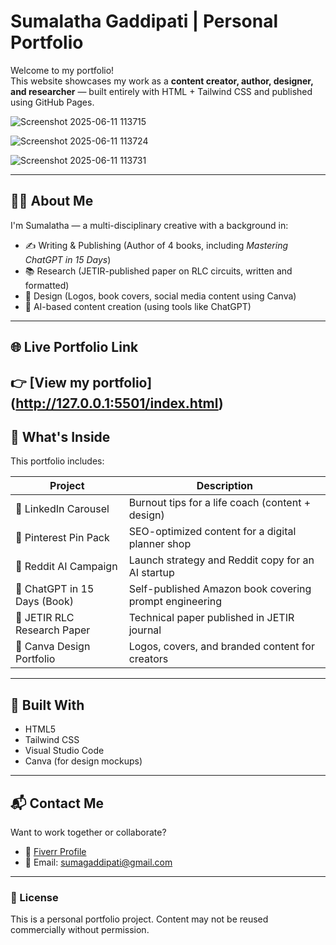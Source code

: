# Sumalatha Gaddipati | Personal Portfolio

Welcome to my portfolio!  
This website showcases my work as a **content creator, author, designer, and researcher** — built entirely with HTML + Tailwind CSS and published using GitHub Pages.


![Screenshot 2025-06-11 113715](https://github.com/user-attachments/assets/c0c52761-2c54-4129-9bb7-d98e7b9854de)

![Screenshot 2025-06-11 113724](https://github.com/user-attachments/assets/a62df0bc-c988-46c2-8ce6-282357ecf0c0)

![Screenshot 2025-06-11 113731](https://github.com/user-attachments/assets/012ba3ca-c723-4119-a1f5-3df0552ce853)

---

## 👨‍💻 About Me

I'm Sumalatha — a multi-disciplinary creative with a background in:
- ✍️ Writing & Publishing (Author of 4 books, including *Mastering ChatGPT in 15 Days*)
- 📚 Research (JETIR-published paper on RLC circuits, written and formatted)
- 🎨 Design (Logos, book covers, social media content using Canva)
- 💬 AI-based content creation (using tools like ChatGPT)

---

## 🌐 Live Portfolio Link

👉 [View my portfolio]
(http://127.0.0.1:5501/index.html)
---

## 📁 What's Inside

This portfolio includes:

| Project                         | Description |
|--------------------------------|-------------|
| 💼 LinkedIn Carousel           | Burnout tips for a life coach (content + design) |
| 📌 Pinterest Pin Pack          | SEO-optimized content for a digital planner shop |
| 👾 Reddit AI Campaign          | Launch strategy and Reddit copy for an AI startup |
| 📘 ChatGPT in 15 Days (Book)   | Self-published Amazon book covering prompt engineering |
| 📗 JETIR RLC Research Paper     | Technical paper published in JETIR journal |
| 🎨 Canva Design Portfolio      | Logos, covers, and branded content for creators |

---

## 🚀 Built With

- HTML5  
- Tailwind CSS  
- Visual Studio Code  
- Canva (for design mockups)

---

## 📬 Contact Me

Want to work together or collaborate?

- 💼 [Fiverr Profile](https://www.fiverr.com/sellers/sumagaddipati_9)
- 📧 Email: [sumagaddipati@gmail.com](mailto:sumagaddipati@gmail.com)
---

### 🔐 License

This is a personal portfolio project. Content may not be reused commercially without permission.
